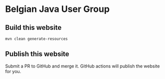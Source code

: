 # Belgian Java User Group

## Build this website

    mvn clean generate-resources

## Publish this website

Submit a PR to GitHub and merge it.
GitHub actions will publish the website for you.
